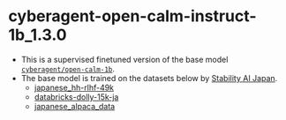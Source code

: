 # cyberagent-open-calm-instruct-1b_1.3.0
- This is a supervised finetuned version of the base model [`cyberagent/open-calm-1b`](https://huggingface.co/cyberagent/open-calm-1b).
- The base model is trained on the datasets below by [Stability AI Japan](https://ja.stability.ai/).
  - [japanese_hh-rlhf-49k](https://huggingface.co/datasets/fujiki/japanese_hh-rlhf-49k)
  - [databricks-dolly-15k-ja](https://huggingface.co/datasets/kunishou/databricks-dolly-15k-ja)
  - [japanese_alpaca_data](https://huggingface.co/datasets/fujiki/japanese_alpaca_data)
